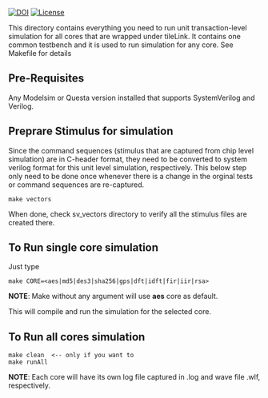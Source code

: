 [//]: # (Copyright 2021 Massachusetts Institute of Technology)
[//]: # (SPDX short identifier: BSD-2-Clause)

[![DOI](https://zenodo.org/badge/108179132.svg)](https://zenodo.org/badge/latestdoi/108179132)
[![License](https://img.shields.io/badge/License-BSD%202--Clause-orange.svg)](https://opensource.org/licenses/BSD-2-Clause)

This directory contains everything you need to run unit transaction-level simulation for all cores that are wrapped under tileLink.
It contains one common testbench and it is used to run simulation for any core. See Makefile for details

## Pre-Requisites ##

Any Modelsim or Questa version installed that supports SystemVerilog and Verilog.

## Preprare Stimulus for simulation ##

Since the command sequences (stimulus that are captured from chip level simulation) are in C-header format, they need to be converted to system verilog format for this unit level simulation, respectively. This below step only need to be done once whenever there is a change in the orginal tests or command sequences are re-captured.

```
make vectors
```
When done, check sv_vectors directory to verify all the stimulus files are created there.

## To Run single core simulation ##

Just type  

```
make CORE=<aes|md5|des3|sha256|gps|dft|idft|fir|iir|rsa>

```

**NOTE**: Make without any argument will use **aes** core as default.

This will compile and run the simulation for the selected core.

## To Run all cores simulation ##

```
make clean	<-- only if you want to
make runAll

```
**NOTE**: Each core will have its own log file captured in <core>.log and wave file <core>.wlf, respectively.




